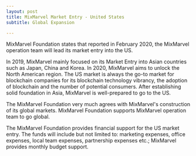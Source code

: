 ```yaml
---
layout: post
title: MixMarvel Market Entry - United States
subtitle: Global Expansion

---
```


MixMarvel Foundation states that reported in February 2020, the MixMarvel operation team will lead its market entry into the US.

In 2019, MixMarvel mainly focused on its Market Entry into Asian countries such as Japan, China and Korea. In 2020, MixMarvel aims to unlock the North American region. The US market is always the go-to market for blockchain companies for its blockchain technology vibrancy, the adoption of blockchain and the number of potential consumers. After establishing solid foundation in Asia, MixMarvel is well-prepared to go to the US.

The MixMarvel Foundation very much agrees with MixMarvel's construction of its global markets. MixMarvel Foundation supports MixMarvel operation team to go global. 

The MixMarvel Foundation provides financial support for the US market entry. The funds will include but not limited to: marketing expenses, office expenses, local team expenses, partnership expenses etc.; MixMarvel provides monthly budget support.

